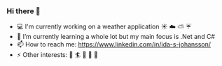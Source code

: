 ### Hi there 👋

- :computer: I'm currently working on a weather application :sunny: :cloud: :partly_sunny: :umbrella:
- 🌱 I’m currently learning a whole lot but my main focus is .Net and C#
- 📫 How to reach me: https://www.linkedin.com/in/ida-s-johansson/
- ⚡ Other interests: :ocean: :surfer: :pizza: :fork_and_knife: :art:


